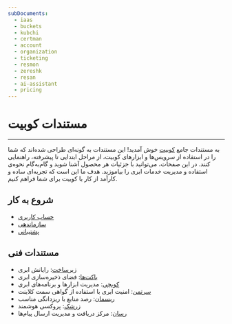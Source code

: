 ```yaml
---
subDocuments:
  - iaas
  - buckets
  - kubchi
  - certman
  - account
  - organization
  - ticketing
  - resmon
  - zereshk
  - resan
  - ai-assistant
  - pricing
---
```


# مستندات کوبیت

---

به مستندات جامع [کوبیت](https://panel.kubit.ir/fa/) خوش آمدید! این مستندات به گونه‌ای طراحی شده‌اند که شما را در استفاده از سرویس‌ها و ابزارهای کوبیت، از مراحل ابتدایی تا پیشرفته، راهنمایی کنند. در این صفحات، می‌توانید با جزئیات هر محصول آشنا شوید و گام‌به‌گام نحوه‌ی استفاده و مدیریت خدمات ابری را بیاموزید. هدف ما این است که تجربه‌ای ساده و کارآمد از کار با کوبیت برای شما فراهم کنیم.

## شروع به کار

- [حساب کاربری](account)
- [سازماندهی](organization)
- [پشتیبانی](ticketing)

## مستندات فنی

- [زیرساخت](iaas): رایانش ابری
- [باکت‌ها](buckets): فضای ذخیره‌سازی ابری
- [کوبچی](kubchi): مدیریت ابزارها و برنامه‌های ابری
- [سرتمن](certman): امنیت ابری با استفاده از گواهی سمت کلاینت
- [ریسمان](resmon): رصد منابع با ریزدانگی مناسب
- [زرشک](zereshk): پروکسی هوشمند
- [رسان](resan): مرکز دریافت و مدیریت ارسال پیام‌ها
